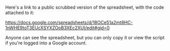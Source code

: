 Here's a link to a public scrubbed version of the spreadsheet, with the code attached to it:

https://docs.google.com/spreadsheets/d/18OCe51a2mt8HC-1nWHE9toT3EUcXSYXZOoB3XEc2XUI/edit#gid=0

Anyone can see the spreadsheet, but you can only copy it or view the script if you're logged into a Google account.
